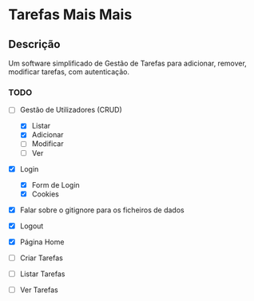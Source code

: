 # Tarefas Mais Mais

## Descrição

Um software simplificado de Gestão de Tarefas para adicionar,
remover, modificar tarefas, com autenticação.

### TODO

 - [ ] Gestão de Utilizadores (CRUD)
    - [X] Listar
    - [X] Adicionar
    - [ ] Modificar
    - [ ] Ver
 - [x] Login
    - [X] Form de Login
    - [X] Cookies
 - [X] Falar sobre o gitignore para os ficheiros de dados
 - [X] Logout
 - [X] Página Home
 - [ ] Criar Tarefas
 - [ ] Listar Tarefas
 - [ ] Ver Tarefas
 

